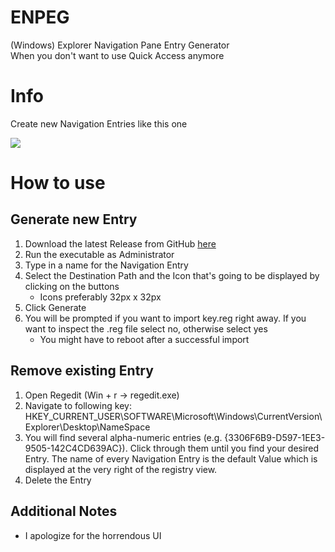 # ENPEG
(Windows) Explorer Navigation Pane Entry Generator
<br>
When you don't want to use Quick Access anymore
# Info

Create new Navigation Entries like this one
 
<div><img src="https://i.imgur.com/Mrexbrk.png"></div>

# How to use

## Generate new Entry
1. Download the latest Release from GitHub <a href="https://github.com/Boring69/ENPEG/releases/tag/latest">here</a>
2. Run the executable as Administrator
3. Type in a name for the Navigation Entry
4. Select the Destination Path and the Icon that's going to be displayed by clicking on the buttons
   - Icons preferably 32px x 32px
6. Click Generate
7. You will be prompted if you want to import key.reg right away. If you want to inspect the .reg file select no, otherwise select yes
   - You might have to reboot after a successful import

## Remove existing Entry
1. Open Regedit (Win + r → regedit.exe)
2. Navigate to following key: HKEY_CURRENT_USER\SOFTWARE\Microsoft\Windows\CurrentVersion\Explorer\Desktop\NameSpace
3. You will find several alpha-numeric entries (e.g. {3306F6B9-D597-1EE3-9505-142C4CD639AC}). Click through them until you find your desired Entry. The name of every Navigation Entry is the default Value which is displayed at the very right of the registry view.
4. Delete the Entry

## Additional Notes
- I apologize for the horrendous UI
